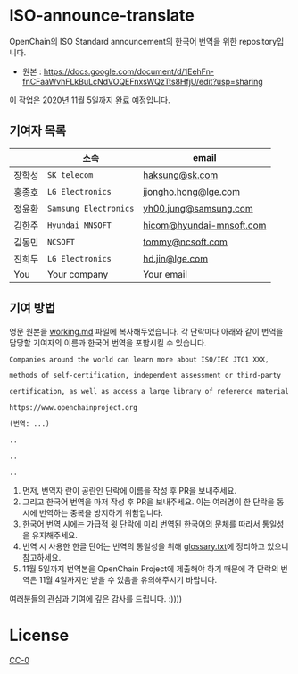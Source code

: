 # ISO-announce-translate

OpenChain의 ISO Standard announcement의 한국어 번역을 위한 repository입니다. 

* 원본 : https://docs.google.com/document/d/1EehFn-fnCFaaWvhFLkBuLcNdVOQEFnxsWQzTts8HfjU/edit?usp=sharing

이 작업은 2020년 11월 5일까지 완료 예정입니다. 

## 기여자 목록

|                |소속                          |email                         |
|----------------|-------------------------------|-----------------------------|
|장학성   |`SK telecom`            |haksung@sk.com           |
| 홍종호 | `LG Electronics` | jjongho.hong@lge.com |
| 정윤환 | `Samsung Electronics` | yh00.jung@samsung.com |
| 김한주 | `Hyundai MNSOFT` | hicom@hyundai-mnsoft.com |
| 김동민 | `NCSOFT` | tommy@ncsoft.com |
| 진희두 | `LG Electronics` | hd.jin@lge.com |
| You     | Your company  | Your email |

## 기여 방법

영문 원본을 [working.md](./working.md) 파일에 복사해두었습니다. 각 단락마다 아래와 같이 번역을 담당할 기여자의 이름과 한국어 번역을 포함시킬 수 있습니다. 


```html
Companies around the world can learn more about ISO/IEC JTC1 XXX, 

methods of self-certification, independent assessment or third-party 

certification, as well as access a large library of reference material at:

https://www.openchainproject.org

(번역: ...)

..

..

..
```

1. 먼저, 번역자 란이 공란인 단락에 이름을 작성 후 PR을 보내주세요. 
2. 그리고 한국어 번역을 마저 작성 후 PR을 보내주세요. 이는 여러명이 한 단락을 동시에 번역하는 중복을 방지하기 위함입니다. 
3. 한국어 번역 시에는 가급적 윗 단락에 미리 번역된 한국어의 문체를 따라서 통일성을 유지해주세요. 
4. 번역 시 사용한 한글 단어는 번역의 통일성을 위해 [glossary.txt](./glossary.txt)에 정리하고 있으니 참고하세요. 
5. 11월 5일까지 번역본을 OpenChain Project에 제출해야 하기 때문에 각 단락의 번역은 11월 4일까지만 받을 수 있음을 유의해주시기 바랍니다. 


여러분들의 관심과 기여에 깊은 감사를 드립니다. :))))

# License

[CC-0](./LICENSE)
